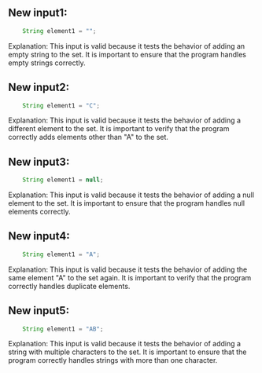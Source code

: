 ## New input1:
```java
    String element1 = "";
```
Explanation: This input is valid because it tests the behavior of adding an empty string to the set. It is important to ensure that the program handles empty strings correctly.

## New input2:
```java
    String element1 = "C";
```
Explanation: This input is valid because it tests the behavior of adding a different element to the set. It is important to verify that the program correctly adds elements other than "A" to the set.

## New input3:
```java
    String element1 = null;
```
Explanation: This input is valid because it tests the behavior of adding a null element to the set. It is important to ensure that the program handles null elements correctly.

## New input4:
```java
    String element1 = "A";
```
Explanation: This input is valid because it tests the behavior of adding the same element "A" to the set again. It is important to verify that the program correctly handles duplicate elements.

## New input5:
```java
    String element1 = "AB";
```
Explanation: This input is valid because it tests the behavior of adding a string with multiple characters to the set. It is important to ensure that the program correctly handles strings with more than one character.